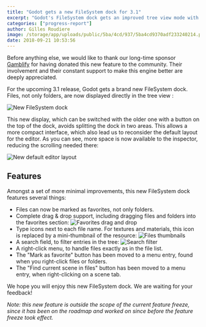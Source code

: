 ```yaml
---
title: "Godot gets a new FileSystem dock for 3.1"
excerpt: "Godot's FileSystem dock gets an improved tree view mode with files included in the tree, with thumbnails. This makes it much easier to go through project files from a single dock. Various improvements are also done to the favorites usability, right-click menu and the split view mode."
categories: ["progress-report"]
author: Gilles Roudiere
image: /storage/app/uploads/public/5ba/4cd/937/5ba4cd9370adf233240214.png
date: 2018-09-21 10:53:56
---
```


Before anything else, we would like to thank our long-time sponsor [Gamblify](https://www.gamblify.com) for having donated this new feature to the community. Their involvement and their constant support to make this engine better are deeply appreciated.

For the upcoming 3.1 release, Godot gets a brand new FileSystem dock. Files, not only folders, are now displayed directly in the tree view :

![New FileSystem dock](/storage/app/media/3.1/FileSystem%20dock/filesystemdock.png)

This new display, which can be switched with the older one with a button on the top of the dock, avoids splitting the dock in two areas. This allows a more compact interface, which also lead us to reconsider the default layout for the editor. As you can see, more space is now available to the inspector, reducing the scrolling needed there:

![New default editor layout](/storage/app/media/3.1/FileSystem%20dock/newlayout.png)

## Features

Amongst a set of more minimal improvements, this new FileSystem dock features several things:

- Files can now be marked as favorites, not only folders.
- Complete drag & drop support, including dragging files and folders into the favorites section:
![Favorites drag and drop](/storage/app/media/3.1/FileSystem%20dock/dragdrop.gif)
- Type icons next to each file name. For textures and materials, this icon is replaced by a mini-thumbnail of the resource:
![Files thumbnails](/storage/app/media/3.1/FileSystem%20dock/thumnails.png)
- A search field, to filter entries in the tree:
![Search filter](/storage/app/media/3.1/FileSystem%20dock/search.gif)
- A right-click menu, to handle files exactly as in the file list.
- The "Mark as favorite" button has been moved to a menu entry, found when you right-click files or folders.
- The "Find current scene in files" button has been moved to a menu entry, when right-clicking on a scene tab.

We hope you will enjoy this new FileSystem dock. We are waiting for your feedback!

*Note: this new feature is outside the scope of the current feature freeze, since it has been on the roadmap and worked on since before the feature freeze took effect.*
